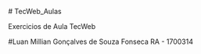<p># TecWeb_Aulas</p>
<p>Exercicios de Aula TecWeb</p>
<p>#Luan Millian Gonçalves de Souza Fonseca RA - 1700314</p>
